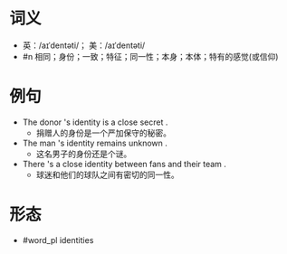 # 词义
- 英：/aɪˈdentəti/； 美：/aɪˈdentəti/
- #n 相同；身份；一致；特征；同一性；本身；本体；特有的感觉(或信仰)
# 例句
- The donor 's identity is a close secret .
	- 捐赠人的身份是一个严加保守的秘密。
- The man 's identity remains unknown .
	- 这名男子的身份还是个谜。
- There 's a close identity between fans and their team .
	- 球迷和他们的球队之间有密切的同一性。
# 形态
- #word_pl identities
